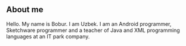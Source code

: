 <h2>About me</h2>
Hello. My name is Bobur. I am Uzbek. I am an Android programmer, Sketchware programmer and a teacher of Java and XML programming languages ​​at an IT park company.
